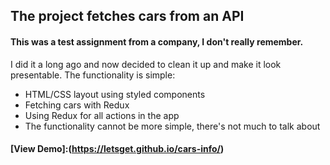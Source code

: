 ## The project fetches cars from an API

#### This was a test assignment from a company, I don't really remember.

I did it a long ago and now decided to clean it up and make it look presentable.
The functionality is simple:

- HTML/CSS layout using styled components
- Fetching cars with Redux
- Using Redux for all actions in the app
- The functionality cannot be more simple, there's not much to talk about

#### [View Demo]:(https://letsget.github.io/cars-info/)
